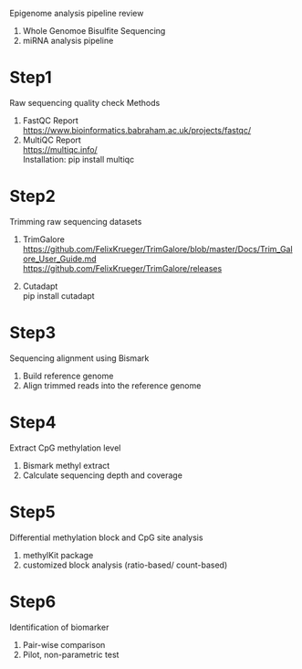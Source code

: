 Epigenome analysis pipeline review

1) Whole Genomoe Bisulfite Sequencing
2) miRNA analysis pipeline

# Step1
Raw sequencing quality check
Methods
1) FastQC Report<br>
   https://www.bioinformatics.babraham.ac.uk/projects/fastqc/
2) MultiQC Report<br>
   https://multiqc.info/<br>
   Installation: pip install multiqc

# Step2
Trimming raw sequencing datasets
1) TrimGalore<br>
   https://github.com/FelixKrueger/TrimGalore/blob/master/Docs/Trim_Galore_User_Guide.md
   https://github.com/FelixKrueger/TrimGalore/releases
   
3) Cutadapt<br>
   pip install cutadapt

# Step3
Sequencing alignment using Bismark
1) Build reference genome
2) Align trimmed reads into the reference genome

# Step4
Extract CpG methylation level
1) Bismark methyl extract
2) Calculate sequencing depth and coverage

# Step5
Differential methylation block and CpG site analysis
1) methylKit package
2) customized block analysis (ratio-based/ count-based)

# Step6
Identification of biomarker
1) Pair-wise comparison
2) Pilot, non-parametric test
